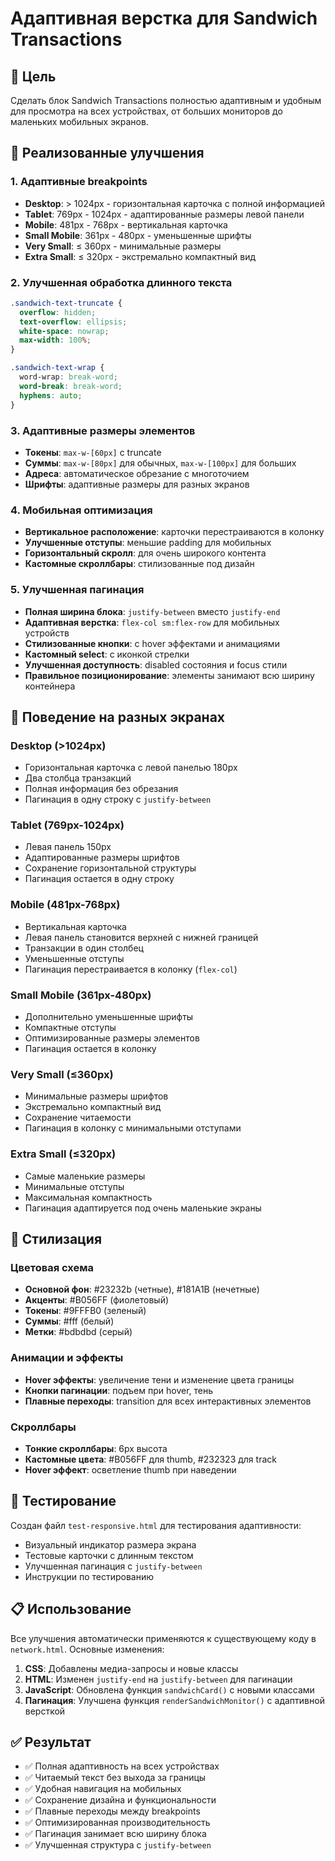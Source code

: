 # Адаптивная верстка для Sandwich Transactions

## 🎯 Цель
Сделать блок Sandwich Transactions полностью адаптивным и удобным для просмотра на всех устройствах, от больших мониторов до маленьких мобильных экранов.

## 🔧 Реализованные улучшения

### 1. Адаптивные breakpoints
- **Desktop**: > 1024px - горизонтальная карточка с полной информацией
- **Tablet**: 769px - 1024px - адаптированные размеры левой панели
- **Mobile**: 481px - 768px - вертикальная карточка
- **Small Mobile**: 361px - 480px - уменьшенные шрифты
- **Very Small**: ≤ 360px - минимальные размеры
- **Extra Small**: ≤ 320px - экстремально компактный вид

### 2. Улучшенная обработка длинного текста
```css
.sandwich-text-truncate {
  overflow: hidden;
  text-overflow: ellipsis;
  white-space: nowrap;
  max-width: 100%;
}

.sandwich-text-wrap {
  word-wrap: break-word;
  word-break: break-word;
  hyphens: auto;
}
```

### 3. Адаптивные размеры элементов
- **Токены**: `max-w-[60px]` с truncate
- **Суммы**: `max-w-[80px]` для обычных, `max-w-[100px]` для больших
- **Адреса**: автоматическое обрезание с многоточием
- **Шрифты**: адаптивные размеры для разных экранов

### 4. Мобильная оптимизация
- **Вертикальное расположение**: карточки перестраиваются в колонку
- **Улучшенные отступы**: меньшие padding для мобильных
- **Горизонтальный скролл**: для очень широкого контента
- **Кастомные скроллбары**: стилизованные под дизайн

### 5. Улучшенная пагинация
- **Полная ширина блока**: `justify-between` вместо `justify-end`
- **Адаптивная верстка**: `flex-col sm:flex-row` для мобильных устройств
- **Стилизованные кнопки**: с hover эффектами и анимациями
- **Кастомный select**: с иконкой стрелки
- **Улучшенная доступность**: disabled состояния и focus стили
- **Правильное позиционирование**: элементы занимают всю ширину контейнера

## 📱 Поведение на разных экранах

### Desktop (>1024px)
- Горизонтальная карточка с левой панелью 180px
- Два столбца транзакций
- Полная информация без обрезания
- Пагинация в одну строку с `justify-between`

### Tablet (769px-1024px)
- Левая панель 150px
- Адаптированные размеры шрифтов
- Сохранение горизонтальной структуры
- Пагинация остается в одну строку

### Mobile (481px-768px)
- Вертикальная карточка
- Левая панель становится верхней с нижней границей
- Транзакции в один столбец
- Уменьшенные отступы
- Пагинация перестраивается в колонку (`flex-col`)

### Small Mobile (361px-480px)
- Дополнительно уменьшенные шрифты
- Компактные отступы
- Оптимизированные размеры элементов
- Пагинация остается в колонку

### Very Small (≤360px)
- Минимальные размеры шрифтов
- Экстремально компактный вид
- Сохранение читаемости
- Пагинация в колонку с минимальными отступами

### Extra Small (≤320px)
- Самые маленькие размеры
- Минимальные отступы
- Максимальная компактность
- Пагинация адаптируется под очень маленькие экраны

## 🎨 Стилизация

### Цветовая схема
- **Основной фон**: #23232b (четные), #181A1B (нечетные)
- **Акценты**: #B056FF (фиолетовый)
- **Токены**: #9FFFB0 (зеленый)
- **Суммы**: #fff (белый)
- **Метки**: #bdbdbd (серый)

### Анимации и эффекты
- **Hover эффекты**: увеличение тени и изменение цвета границы
- **Кнопки пагинации**: подъем при hover, тень
- **Плавные переходы**: transition для всех интерактивных элементов

### Скроллбары
- **Тонкие скроллбары**: 6px высота
- **Кастомные цвета**: #B056FF для thumb, #232323 для track
- **Hover эффект**: осветление thumb при наведении

## 🧪 Тестирование

Создан файл `test-responsive.html` для тестирования адаптивности:
- Визуальный индикатор размера экрана
- Тестовые карточки с длинным текстом
- Улучшенная пагинация с `justify-between`
- Инструкции по тестированию

## 📋 Использование

Все улучшения автоматически применяются к существующему коду в `network.html`. Основные изменения:

1. **CSS**: Добавлены медиа-запросы и новые классы
2. **HTML**: Изменен `justify-end` на `justify-between` для пагинации
3. **JavaScript**: Обновлена функция `sandwichCard()` с новыми классами
4. **Пагинация**: Улучшена функция `renderSandwichMonitor()` с адаптивной версткой

## ✅ Результат

- ✅ Полная адаптивность на всех устройствах
- ✅ Читаемый текст без выхода за границы
- ✅ Удобная навигация на мобильных
- ✅ Сохранение дизайна и функциональности
- ✅ Плавные переходы между breakpoints
- ✅ Оптимизированная производительность
- ✅ Пагинация занимает всю ширину блока
- ✅ Улучшенная структура с `justify-between` 